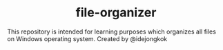 # <div align="center"> file-organizer </div>

This repository is intended for learning purposes which organizes all files on Windows operating system. Created by @idejongkok
